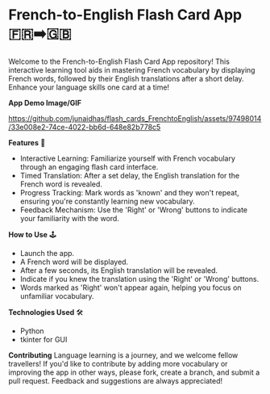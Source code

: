 # French-to-English Flash Card App 🇫🇷➡️🇬🇧
Welcome to the French-to-English Flash Card App repository! This interactive learning tool aids in mastering French vocabulary by displaying French words, followed by their English translations after a short delay. Enhance your language skills one card at a time!

**App Demo Image/GIF**

https://github.com/junaidhas/flash_cards_FrenchtoEnglish/assets/97498014/33e008e2-74ce-4022-bb6d-648e82b778c5

**Features** 🌟
- Interactive Learning: Familiarize yourself with French vocabulary through an engaging flash card interface.
- Timed Translation: After a set delay, the English translation for the French word is revealed.
- Progress Tracking: Mark words as 'known' and they won't repeat, ensuring you're constantly learning new vocabulary.
- Feedback Mechanism: Use the 'Right' or 'Wrong' buttons to indicate your familiarity with the word.


**How to Use** 🕹
- Launch the app.
- A French word will be displayed.
- After a few seconds, its English translation will be revealed.
- Indicate if you knew the translation using the 'Right' or 'Wrong' buttons.
- Words marked as 'Right' won't appear again, helping you focus on unfamiliar vocabulary.

**Technologies Used** 🛠
- Python
- tkinter for GUI


**Contributing**
Language learning is a journey, and we welcome fellow travellers! If you'd like to contribute by adding more vocabulary or improving the app in other ways, please fork, create a branch, and submit a pull request. Feedback and suggestions are always appreciated!

